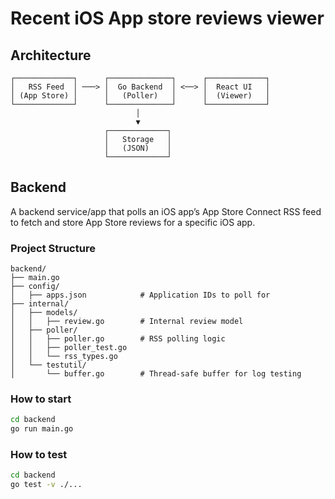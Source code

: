 # Recent iOS App store reviews viewer

## Architecture
```
┌─────────────┐      ┌──────────────┐      ┌─────────────┐
│   RSS Feed  │ ───> │  Go Backend  │ <──> │  React UI   │
│ (App Store) │      │   (Poller)   │      │  (Viewer)   │
└─────────────┘      └──────────────┘      └─────────────┘
                            │
                            ▼
                     ┌─────────────┐
                     │   Storage   │
                     │   (JSON)    │
                     └─────────────┘
```

## Backend
A backend service/app that polls an iOS app’s App Store Connect RSS feed to fetch and store App Store reviews for a specific iOS app.

### Project Structure
```
backend/
├── main.go
├── config/
│   ├── apps.json            # Application IDs to poll for
├── internal/
│   ├── models/
│   │   ├── review.go        # Internal review model
│   ├── poller/
│   │   ├── poller.go        # RSS polling logic
│   │   ├── poller_test.go
│   │   └── rss_types.go
│   └── testutil/
│       └── buffer.go        # Thread-safe buffer for log testing
```

### How to start
```bash
cd backend
go run main.go
```

### How to test
```bash
cd backend
go test -v ./...
```